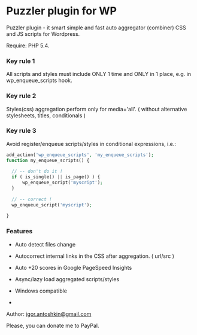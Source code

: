 # Puzzler plugin for WP
Puzzler plugin - it smart simple and fast auto aggregator (combiner) CSS and JS scripts for Wordpress.

Require: PHP 5.4.

### Key rule 1
All scripts and styles must include ONLY 1 time and ONLY in 1 place, e.g. in wp_enqueue_scripts hook.

### Key rule 2
Styles(css) aggregation perform only for media='all'.
( without alternative stylesheets, titles, conditionals )

### Key rule 3
Avoid register/enqueue scripts/styles in conditional expressions, i.e.:
```php
add_action('wp_enqueue_scripts', 'my_enqueue_scripts');
function my_enqueue_scripts() {
  
  // -- don't do it !
  if ( is_single() || is_page() ) { 
      wp_enqueue_script('myscript');
  }
  
  // -- correct !
  wp_enqueue_script('myscript');
  
}
```

### Features
- Auto detect files change
- Autocorrect internal links in the CSS after aggregation. ( url/src )
- Auto +20 scores in Google PageSpeed Insights
- Async/lazy load aggregated scripts/styles
- Windows compatible

-
Author: igor.antoshkin@gmail.com

Please, you can donate me to PayPal.
